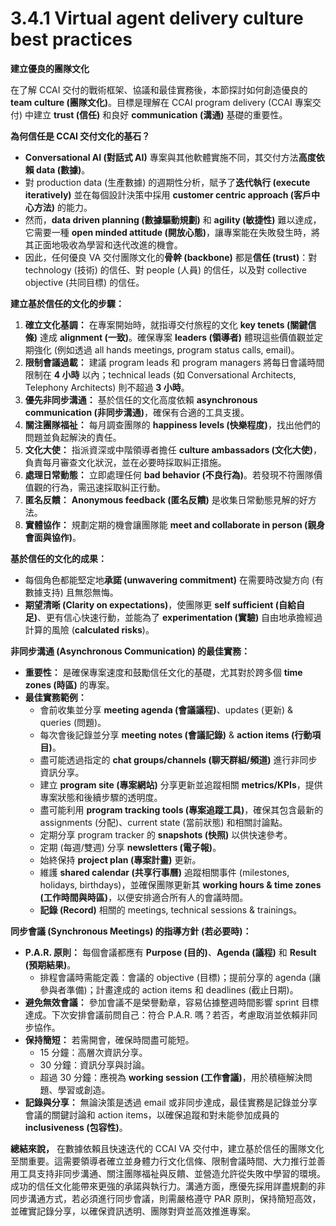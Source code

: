# 3.4.1 Virtual agent delivery culture best practices

**建立優良的團隊文化**

在了解 CCAI 交付的戰術框架、協議和最佳實務後，本節探討如何創造優良的 **team culture (團隊文化)**。目標是理解在 CCAI program delivery (CCAI 專案交付) 中建立 **trust (信任)** 和良好 **communication (溝通)** 基礎的重要性。

**為何信任是 CCAI 交付文化的基石？**

- **Conversational AI (對話式 AI)** 專案與其他軟體實施不同，其交付方法**高度依賴 data (數據)**。
- 對 production data (生產數據) 的週期性分析，賦予了**迭代執行 (execute iteratively)** 並在每個設計決策中採用 **customer centric approach (客戶中心方法)** 的能力。
- 然而，**data driven planning (數據驅動規劃)** 和 **agility (敏捷性)** 難以達成，它需要一種 **open minded attitude (開放心態)**，讓專案能在失敗發生時，將其正面地吸收為學習和迭代改進的機會。
- 因此，任何優良 VA 交付團隊文化的**骨幹 (backbone)** 都是**信任 (trust)**：對 technology (技術) 的信任、對 people (人員) 的信任，以及對 collective objective (共同目標) 的信任。

**建立基於信任的文化的步驟：**

1. **確立文化基調：** 在專案開始時，就指導交付旅程的文化 **key tenets (關鍵信條)** 達成 **alignment (一致)**。確保專案 **leaders (領導者)** 體現這些價值觀並定期強化 (例如透過 all hands meetings, program status calls, email)。
2. **限制會議過載：** 建議 program leads 和 program managers 將每日會議時間限制在 **4 小時** 以內；technical leads (如 Conversational Architects, Telephony Architects) 則不超過 **3 小時**。
3. **優先非同步溝通：** 基於信任的文化高度依賴 **asynchronous communication (非同步溝通)**，確保有合適的工具支援。
4. **關注團隊福祉：** 每月調查團隊的 **happiness levels (快樂程度)**，找出他們的問題並負起解決的責任。
5. **文化大使：** 指派資深或中階領導者擔任 **culture ambassadors (文化大使)**，負責每月審查文化狀況，並在必要時採取糾正措施。
6. **處理日常動態：** 立即處理任何 **bad behavior (不良行為)**。若發現不符團隊價值觀的行為，需迅速採取糾正行動。
7. **匿名反饋：** **Anonymous feedback (匿名反饋)** 是收集日常動態見解的好方法。
8. **實體協作：** 規劃定期的機會讓團隊能 **meet and collaborate in person (親身會面與協作)**。

**基於信任的文化的成果：**

- 每個角色都能堅定地**承諾 (unwavering commitment)** 在需要時改變方向 (有數據支持) 且無怨無悔。
- **期望清晰 (Clarity on expectations)**，使團隊更 **self sufficient (自給自足)**、更有信心快速行動，並能為了 **experimentation (實驗)** 自由地承擔經過計算的風險 (**calculated risks**)。

**非同步溝通 (Asynchronous Communication) 的最佳實務：**

- **重要性：** 是確保專案速度和鼓勵信任文化的基礎，尤其對於跨多個 **time zones (時區)** 的專案。
- **最佳實務範例：**
    - 會前收集並分享 **meeting agenda (會議議程)**、updates (更新) & queries (問題)。
    - 每次會後記錄並分享 **meeting notes (會議記錄)** & **action items (行動項目)**。
    - 盡可能透過指定的 **chat groups/channels (聊天群組/頻道)** 進行非同步資訊分享。
    - 建立 **program site (專案網站)** 分享更新並追蹤相關 **metrics/KPIs**，提供專案狀態和後續步驟的透明度。
    - 盡可能利用 **program tracking tools (專案追蹤工具)**，確保其包含最新的 assignments (分配)、current state (當前狀態) 和相關討論點。
    - 定期分享 program tracker 的 **snapshots (快照)** 以供快速參考。
    - 定期 (每週/雙週) 分享 **newsletters (電子報)**。
    - 始終保持 **project plan (專案計畫)** 更新。
    - 維護 **shared calendar (共享行事曆)** 追蹤相關事件 (milestones, holidays, birthdays)，並確保團隊更新其 **working hours & time zones (工作時間與時區)**，以便安排適合所有人的會議時間。
    - **記錄 (Record)** 相關的 meetings, technical sessions & trainings。

**同步會議 (Synchronous Meetings) 的指導方針 (若必要時)：**

- **P.A.R. 原則：** 每個會議都應有 **Purpose (目的)**、**Agenda (議程)** 和 **Result (預期結果)**。
    - 排程會議時需能定義：會議的 objective (目標)；提前分享的 agenda (讓參與者準備)；計畫達成的 action items 和 deadlines (截止日期)。
- **避免無效會議：** 參加會議不是榮譽勳章，容易佔據整週時間影響 sprint 目標達成。下次安排會議前問自己：符合 P.A.R. 嗎？若否，考慮取消並依賴非同步協作。
- **保持簡短：** 若需開會，確保時間盡可能短。
    - 15 分鐘：高層次資訊分享。
    - 30 分鐘：資訊分享與討論。
    - 超過 30 分鐘：應視為 **working session (工作會議)**，用於積極解決問題、學習或創造。
- **記錄與分享：** 無論決策是透過 email 或非同步達成，最佳實務是記錄並分享會議的關鍵討論和 action items，以確保追蹤和對未能參加成員的 **inclusiveness (包容性)**。

**總結來說，** 在數據依賴且快速迭代的 CCAI VA 交付中，建立基於信任的團隊文化至關重要。這需要領導者確立並身體力行文化信條、限制會議時間、大力推行並善用工具支持非同步溝通、關注團隊福祉與反饋、並營造允許從失敗中學習的環境。成功的信任文化能帶來更強的承諾與執行力。溝通方面，應優先採用詳盡規劃的非同步溝通方式，若必須進行同步會議，則需嚴格遵守 PAR 原則，保持簡短高效，並確實記錄分享，以確保資訊透明、團隊對齊並高效推進專案。